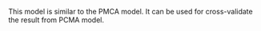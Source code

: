 This model is similar to the PMCA model. It can be used for cross-validate the result from PCMA model.
